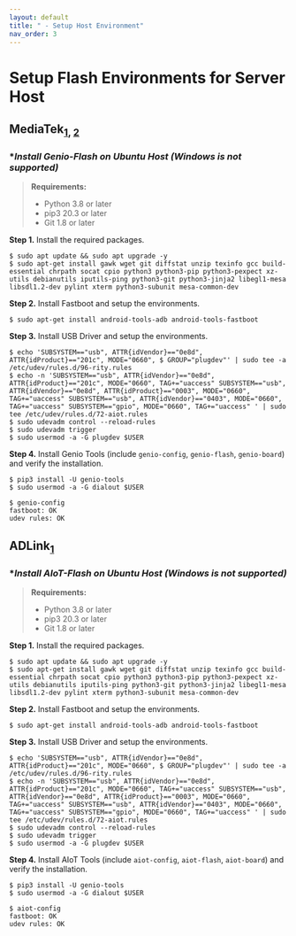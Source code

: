 ```yaml
---
layout: default
title: " - Setup Host Environment"
nav_order: 3
---
```


# Setup Flash Environments for Server Host 

## **MediaTek**<sub>[1](https://mediatek.gitlab.io/aiot/doc/aiot-dev-guide/master/sw/yocto/get-started/env-setup/build-env-linux.html#), [2](https://mediatek.gitlab.io/aiot/doc/aiot-dev-guide/master/sw/yocto/get-started/env-setup/flash-env-linux.html)

### **Install Genio-Flash on Ubuntu Host (*Windows is not supported)**

> **Requirements:**
> * Python 3.8 or later
> * pip3 20.3 or later
> * Git 1.8 or later

  **Step 1.** Install the required packages.
  ```
  $ sudo apt update && sudo apt upgrade -y
  $ sudo apt-get install gawk wget git diffstat unzip texinfo gcc build-essential chrpath socat cpio python3 python3-pip python3-pexpect xz-utils debianutils iputils-ping python3-git python3-jinja2 libegl1-mesa libsdl1.2-dev pylint xterm python3-subunit mesa-common-dev
  ```
  **Step 2.** Install Fastboot and setup the environments.
  ```
  $ sudo apt-get install android-tools-adb android-tools-fastboot
  ```
  **Step 3.** Install USB Driver and setup the environments.
  ```
  $ echo 'SUBSYSTEM=="usb", ATTR{idVendor}=="0e8d", ATTR{idProduct}=="201c", MODE="0660", $ GROUP="plugdev"' | sudo tee -a /etc/udev/rules.d/96-rity.rules
  $ echo -n 'SUBSYSTEM=="usb", ATTR{idVendor}=="0e8d", ATTR{idProduct}=="201c", MODE="0660", TAG+="uaccess" SUBSYSTEM=="usb", ATTR{idVendor}=="0e8d", ATTR{idProduct}=="0003", MODE="0660", TAG+="uaccess" SUBSYSTEM=="usb", ATTR{idVendor}=="0403", MODE="0660", TAG+="uaccess" SUBSYSTEM=="gpio", MODE="0660", TAG+="uaccess" ' | sudo tee /etc/udev/rules.d/72-aiot.rules
  $ sudo udevadm control --reload-rules
  $ sudo udevadm trigger
  $ sudo usermod -a -G plugdev $USER
  ```
  **Step 4.** Install Genio Tools (include `genio-config`, `genio-flash`, `genio-board`) and verify the installation.
  ```
  $ pip3 install -U genio-tools
  $ sudo usermod -a -G dialout $USER
  ```
  ```
  $ genio-config
  fastboot: OK
  udev rules: OK
  ```

## **ADLink**<sub>[1](https://docs.ipi.wiki/smarc/ipi-smarc-1200/AIoTToolInstallation.html)

### **Install AIoT-Flash on Ubuntu Host (*Windows is not supported)**

> **Requirements:**
> * Python 3.8 or later
> * pip3 20.3 or later
> * Git 1.8 or later

  **Step 1.** Install the required packages.
  ```
  $ sudo apt update && sudo apt upgrade -y
  $ sudo apt-get install gawk wget git diffstat unzip texinfo gcc build-essential chrpath socat cpio python3 python3-pip python3-pexpect xz-utils debianutils iputils-ping python3-git python3-jinja2 libegl1-mesa libsdl1.2-dev pylint xterm python3-subunit mesa-common-dev
  ```
  **Step 2.** Install Fastboot and setup the environments.
  ```
  $ sudo apt-get install android-tools-adb android-tools-fastboot
  ```
  **Step 3.** Install USB Driver and setup the environments.
  ```
  $ echo 'SUBSYSTEM=="usb", ATTR{idVendor}=="0e8d", ATTR{idProduct}=="201c", MODE="0660", $ GROUP="plugdev"' | sudo tee -a /etc/udev/rules.d/96-rity.rules
  $ echo -n 'SUBSYSTEM=="usb", ATTR{idVendor}=="0e8d", ATTR{idProduct}=="201c", MODE="0660", TAG+="uaccess" SUBSYSTEM=="usb", ATTR{idVendor}=="0e8d", ATTR{idProduct}=="0003", MODE="0660", TAG+="uaccess" SUBSYSTEM=="usb", ATTR{idVendor}=="0403", MODE="0660", TAG+="uaccess" SUBSYSTEM=="gpio", MODE="0660", TAG+="uaccess" ' | sudo tee /etc/udev/rules.d/72-aiot.rules
  $ sudo udevadm control --reload-rules
  $ sudo udevadm trigger
  $ sudo usermod -a -G plugdev $USER
  ```

  **Step 4.** Install AIoT Tools (include `aiot-config`, `aiot-flash`, `aiot-board`) and verify the installation.
  ```
  $ pip3 install -U genio-tools
  $ sudo usermod -a -G dialout $USER
  ```
  ```
  $ aiot-config
  fastboot: OK
  udev rules: OK
  ```
